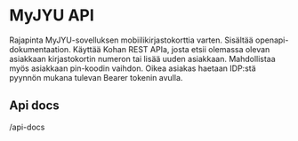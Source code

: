# MyJYU API

Rajapinta MyJYU-sovelluksen mobiilikirjastokorttia varten. Sisältää openapi-dokumentaation. Käyttää Kohan REST APIa, josta etsii olemassa olevan asiakkaan kirjastokortin numeron tai lisää uuden asiakkaan. Mahdollistaa myös asiakkaan pin-koodin vaihdon. Oikea asiakas haetaan IDP:stä pyynnön mukana tulevan Bearer tokenin avulla.

## Api docs
<domain>/api-docs